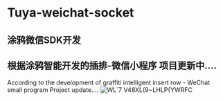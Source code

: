 # Tuya-weichat-socket
涂鸦微信SDK开发
--------------------------------------
根据涂鸦智能开发的插排-微信小程序
项目更新中....
--------------------------------------
According to the development of graffiti intelligent insert row - WeChat small program
Project update....
![WL`7 V48XL(9~LHLP{YWRFC](https://user-images.githubusercontent.com/49518571/114995538-84015c80-9ed0-11eb-9a2c-c394afdf12ba.png)
